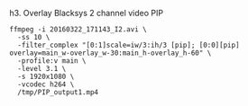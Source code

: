 h3. Overlay Blacksys 2 channel video PIP

```
ffmpeg -i 20160322_171143_I2.avi \
  -ss 10 \
  -filter_complex "[0:1]scale=iw/3:ih/3 [pip]; [0:0][pip] overlay=main_w-overlay_w-30:main_h-overlay_h-60" \
  -profile:v main \
  -level 3.1 \
  -s 1920x1080 \
  -vcodec h264 \
  /tmp/PIP_output1.mp4
```
